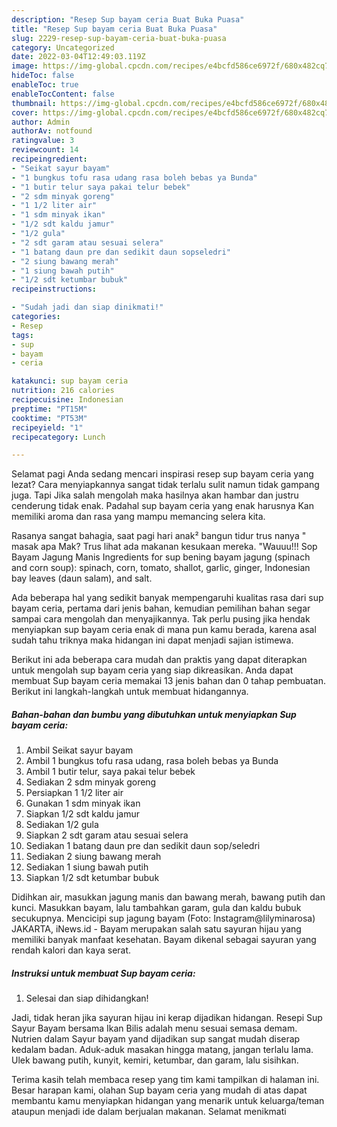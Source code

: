 ```yaml
---
description: "Resep Sup bayam ceria Buat Buka Puasa"
title: "Resep Sup bayam ceria Buat Buka Puasa"
slug: 2229-resep-sup-bayam-ceria-buat-buka-puasa
category: Uncategorized
date: 2022-03-04T12:49:03.119Z
image: https://img-global.cpcdn.com/recipes/e4bcfd586ce6972f/680x482cq70/sup-bayam-ceria-foto-resep-utama.jpg
hideToc: false
enableToc: true
enableTocContent: false
thumbnail: https://img-global.cpcdn.com/recipes/e4bcfd586ce6972f/680x482cq70/sup-bayam-ceria-foto-resep-utama.jpg
cover: https://img-global.cpcdn.com/recipes/e4bcfd586ce6972f/680x482cq70/sup-bayam-ceria-foto-resep-utama.jpg
author: Admin
authorAv: notfound
ratingvalue: 3
reviewcount: 14
recipeingredient:
- "Seikat sayur bayam"
- "1 bungkus tofu rasa udang rasa boleh bebas ya Bunda"
- "1 butir telur saya pakai telur bebek"
- "2 sdm minyak goreng"
- "1 1/2 liter air"
- "1 sdm minyak ikan"
- "1/2 sdt kaldu jamur"
- "1/2 gula"
- "2 sdt garam atau sesuai selera"
- "1 batang daun pre dan sedikit daun sopseledri"
- "2 siung bawang merah"
- "1 siung bawah putih"
- "1/2 sdt ketumbar bubuk"
recipeinstructions:

- "Sudah jadi dan siap dinikmati!"
categories:
- Resep
tags:
- sup
- bayam
- ceria

katakunci: sup bayam ceria 
nutrition: 216 calories
recipecuisine: Indonesian
preptime: "PT15M"
cooktime: "PT53M"
recipeyield: "1"
recipecategory: Lunch

---
```



Selamat pagi Anda sedang mencari inspirasi resep sup bayam ceria yang lezat? Cara menyiapkannya sangat tidak terlalu sulit namun tidak gampang juga. Tapi Jika salah mengolah maka hasilnya akan hambar dan justru cenderung tidak enak. Padahal sup bayam ceria yang enak harusnya Kan memiliki aroma dan rasa yang mampu memancing selera kita.


Rasanya sangat bahagia, saat pagi hari anak² bangun tidur trus nanya &#34; masak apa Mak? Trus lihat ada makanan kesukaan mereka. &#34;Wauuu!!! Sop Bayam Jagung Manis Ingredients for sup bening bayam jagung (spinach and corn soup): spinach, corn, tomato, shallot, garlic, ginger, Indonesian bay leaves (daun salam), and salt.

Ada beberapa hal yang sedikit banyak mempengaruhi kualitas rasa dari sup bayam ceria, pertama dari jenis bahan, kemudian pemilihan bahan segar sampai cara mengolah dan menyajikannya. Tak perlu pusing jika hendak menyiapkan sup bayam ceria enak di mana pun kamu berada, karena asal sudah tahu triknya maka hidangan ini dapat menjadi sajian istimewa.


Berikut ini ada beberapa cara mudah dan praktis yang dapat diterapkan untuk mengolah sup bayam ceria yang siap dikreasikan. Anda dapat membuat Sup bayam ceria memakai 13 jenis bahan dan 0 tahap pembuatan. Berikut ini langkah-langkah untuk membuat hidangannya.

<!--inarticleads1-->

##### Bahan-bahan dan bumbu yang dibutuhkan untuk menyiapkan Sup bayam ceria:

1. Ambil Seikat sayur bayam
1. Ambil 1 bungkus tofu rasa udang, rasa boleh bebas ya Bunda
1. Ambil 1 butir telur, saya pakai telur bebek
1. Sediakan 2 sdm minyak goreng
1. Persiapkan 1 1/2 liter air
1. Gunakan 1 sdm minyak ikan
1. Siapkan 1/2 sdt kaldu jamur
1. Sediakan 1/2 gula
1. Siapkan 2 sdt garam atau sesuai selera
1. Sediakan 1 batang daun pre dan sedikit daun sop/seledri
1. Sediakan 2 siung bawang merah
1. Sediakan 1 siung bawah putih
1. Siapkan 1/2 sdt ketumbar bubuk


Didihkan air, masukkan jagung manis dan bawang merah, bawang putih dan kunci. Masukkan bayam, lalu tambahkan garam, gula dan kaldu bubuk secukupnya. Mencicipi sup jagung bayam (Foto: Instagram@lilyminarosa) JAKARTA, iNews.id - Bayam merupakan salah satu sayuran hijau yang memiliki banyak manfaat kesehatan. Bayam dikenal sebagai sayuran yang rendah kalori dan kaya serat. 

<!--inarticleads2-->

##### Instruksi untuk membuat Sup bayam ceria:


1. Selesai dan siap dihidangkan!

Jadi, tidak heran jika sayuran hijau ini kerap dijadikan hidangan. Resepi Sup Sayur Bayam bersama Ikan Bilis adalah menu sesuai semasa demam. Nutrien dalam Sayur bayam yand dijadikan sup sangat mudah diserap kedalam badan. Aduk-aduk masakan hingga matang, jangan terlalu lama. Ulek bawang putih, kunyit, kemiri, ketumbar, dan garam, lalu sisihkan. 

Terima kasih telah membaca resep yang tim kami tampilkan di halaman ini. Besar harapan kami, olahan Sup bayam ceria yang mudah di atas dapat membantu kamu menyiapkan hidangan yang menarik untuk keluarga/teman ataupun menjadi ide dalam berjualan makanan. Selamat menikmati
